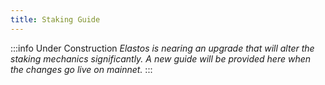 ```yaml
---
title: Staking Guide
---
```


:::info Under Construction
_Elastos is nearing an upgrade that will alter the staking mechanics significantly. A new guide will be provided here when the changes go live on mainnet._
:::

